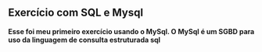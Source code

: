 
  <h2>Exercício com SQL e Mysql </h2>
<p><b>Esse foi meu primeiro exercício usando o MySql. O MySql é um SGBD para uso da linguagem de consulta estruturada sql</b></p>
